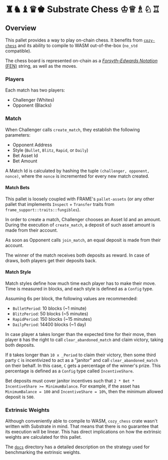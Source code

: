 # ♜♞♝♛♚ Substrate Chess ♔♕♗♘♖

## Overview

This pallet provides a way to play on-chain chess. It benefits from [`cozy-chess`](https://crates.io/crates/cozy-chess) and its ability to compile to WASM out-of-the-box (`no_std` compatible).

The chess board is represented on-chain as a [*Forsyth–Edwards Notation* (FEN)](https://en.wikipedia.org/wiki/Forsyth%E2%80%93Edwards_Notation) string, as well as the moves.

### Players

Each match has two players:
- Challenger (Whites)
- Opponent (Blacks)

### Match

When Challenger calls `create_match`, they establish the following parameters:
- Opponent Address
- Style (`Bullet`, `Blitz`, `Rapid`, or `Daily`)
- Bet Asset Id
- Bet Amount

A Match Id is calculated by hashing the tuple `(challenger, opponent, nonce)`, where the `nonce` is incremented for every new match created.

#### Match Bets

This pallet is loosely coupled with FRAME's `pallet-assets` (or any other pallet that implements `Inspect` + `Transfer` traits from `frame_support::traits::fungibles`).

In order to create a match, Challenger chooses an Asset Id and an amount. During the execution of `create_match`, a deposit of such asset amount is made from their account.

As soon as Opponent calls `join_match`, an equal deposit is made from their account.

The winner of the match receives both deposits as reward. In case of draws, both players get their deposits back.

#### Match Style

Match styles define how much time each player has to make their move. Time is measured in blocks, and each style is defined as a `Config` type.

Assuming 6s per block, the following values are recommended:
- `BulletPeriod`: 10 blocks (~1 minute)
- `BlitzPeriod`: 50 blocks (~5 minutes)
- `RapidPeriod`: 150 blocks (~15 minutes)
- `DailyPeriod`: 14400 blocks (~1 day)

In case player `A` takes longer than the expected time for their move, then player `B` has the right to call `clear_abandoned_match` and claim victory, taking both deposits.

If `B` takes longer than `10 x _Period` to claim their victory, then some third party `C` is incentivized to act as a "janitor" and call `clear_abandoned_match` on their behalf. In this case, `C` gets a percentage of the winner's prize.
This percentage is defined as a `Config` type called `IncentiveShare`.

Bet deposits must cover janitor incentives such that `2 * Bet * IncentiveShare >= MinimumBalance`.
For example, if the asset has `MinimumBalance = 100` and `IncentiveShare = 10%`, then the minimum allowed deposit is `500`.

### Extrinsic Weights

Although conveniently able to compile to WASM, `cozy_chess` crate wasn't written with Substrate in mind. That means that there is no guarantee that its execution will be linear. This has direct implications on how the extrinsic weights are calculated for this pallet.

The [`docs`](docs/) directory has a detailed description on the strategy used for benchmarking the extrinsic weights.